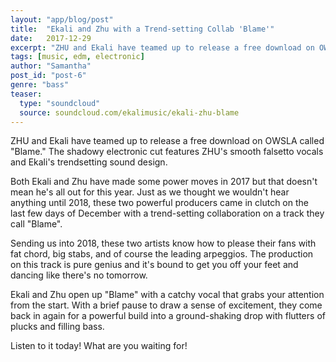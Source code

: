 ```yaml
---
layout: "app/blog/post"
title:  "Ekali and Zhu with a Trend-setting Collab 'Blame'"
date:   2017-12-29
excerpt: "ZHU and Ekali have teamed up to release a free download on OWSLA called 'Blame.'"
tags: [music, edm, electronic]
author: "Samantha"
post_id: "post-6"
genre: "bass"
teaser:
  type: "soundcloud"
  source: soundcloud.com/ekalimusic/ekali-zhu-blame
---
```


ZHU and Ekali have teamed up to release a free download on OWSLA called "Blame." The shadowy electronic cut features ZHU's smooth falsetto vocals and Ekali's trendsetting sound design.

Both Ekali and Zhu have made some power moves in 2017 but that doesn't mean he's all out for this year. Just as we thought we wouldn't hear anything until 2018, these two powerful producers came in clutch on the last few days of December with a trend-setting collaboration on a track they call "Blame".

Sending us into 2018, these two artists know how to please their fans with fat chord, big stabs, and of course the leading arpeggios. The production on this track is pure genius and it's bound to get you off your feet and dancing like there's no tomorrow.

Ekali and Zhu open up "Blame" with a catchy vocal that grabs your attention from the start. With a brief pause to draw a sense of excitement, they come back in again for a powerful build into a ground-shaking drop with flutters of plucks and filling bass.

Listen to it today! What are you waiting for!
